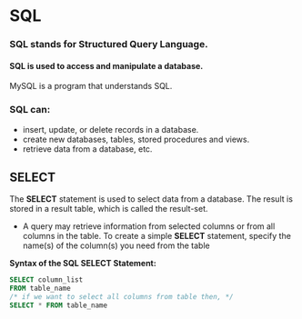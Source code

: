 # SQL

### SQL stands for Structured Query Language.

#### SQL is used to access and manipulate a database. 
MySQL is a program that understands SQL.

### SQL can:
 - insert, update, or delete records in a database.
 - create new databases, tables, stored procedures and views. 
 - retrieve data from a database, etc.
## SELECT 
The **SELECT** statement is used to select data from a database.
The result is stored in a result table, which is called the result-set.
* A query may retrieve information from selected columns or from all columns in the table. 
To create a simple **SELECT** statement, specify the name(s) of the column(s) you need from the table

**Syntax of the SQL SELECT Statement:**
```sql
SELECT column_list
FROM table_name
/* if we want to select all columns from table then, */
SELECT * FROM table_name
```
